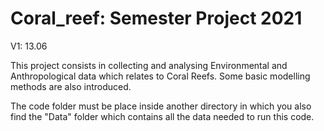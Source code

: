 # Coral_reef: Semester Project 2021

V1: 13.06

This project consists in collecting and analysing Environmental and Anthropological data which relates to Coral Reefs. Some basic modelling methods are also introduced.

The code folder must be place inside another directory in which you also find the "Data" folder which contains all the data needed to run this code.

